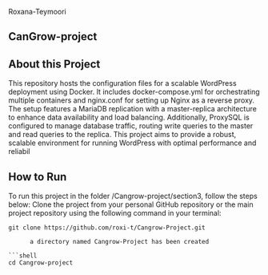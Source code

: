 Roxana-Teymoori

## CanGrow-project
## About this Project

This repository hosts the configuration files for a scalable WordPress deployment using Docker. It includes docker-compose.yml for orchestrating multiple containers and nginx.conf for setting up Nginx as a reverse proxy. The setup features a MariaDB replication with a master-replica architecture to enhance data availability and load balancing. Additionally, ProxySQL is configured to manage database traffic, routing write queries to the master and read queries to the replica. This project aims to provide a robust, scalable environment for running WordPress with optimal performance and reliabil

## How to Run 
To run this project in the folder /Cangrow-project/section3, follow the steps below:
Clone the project from your personal GitHub repository or the main project repository using the following command in your terminal:
```shell
git clone https://github.com/roxi-t/Cangrow-Project.git

      a directory named Cangrow-Project has been created

```shell
cd Cangrow-project

